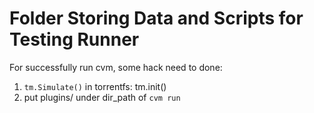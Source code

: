 # Folder Storing Data and Scripts for Testing Runner

For successfully run cvm, some hack need to done:
1. `tm.Simulate()` in torrentfs: tm.init()
2. put plugins/ under dir_path of `cvm run`
